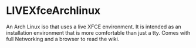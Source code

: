 LIVEXfceArchlinux
=================

An Arch Linux iso that uses a live XFCE environment.  It is intended as an installation environment that is more comfortable than just a tty.  Comes with full Networking and a browser to read the wiki.
